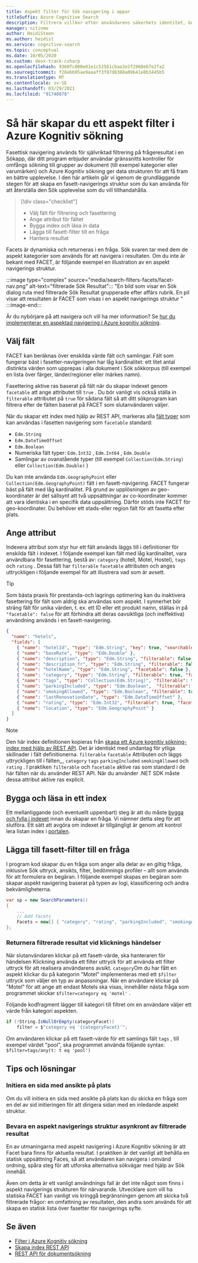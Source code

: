 ```yaml
---
title: Aspekt filter för Sök navigering i appar
titleSuffix: Azure Cognitive Search
description: Filtrera villkor efter användarens säkerhets identitet, Geo-Location eller numeriska värden för att minska Sök resultaten för frågor i Azure Kognitiv sökning, en värdbaserad Sök tjänst i molnet på Microsoft Azure.
manager: nitinme
author: HeidiSteen
ms.author: heidist
ms.service: cognitive-search
ms.topic: conceptual
ms.date: 10/05/2020
ms.custom: devx-track-csharp
ms.openlocfilehash: 9360fc000e01e1c52561cbaa3e2f2968e67e2fa2
ms.sourcegitcommit: f28ebb95ae9aaaff3f87d8388a09b41e0b3445b5
ms.translationtype: MT
ms.contentlocale: sv-SE
ms.lasthandoff: 03/29/2021
ms.locfileid: "91740878"
---
```

# <a name="how-to-build-a-facet-filter-in-azure-cognitive-search"></a>Så här skapar du ett aspekt filter i Azure Kognitiv sökning 

Fasettisk navigering används för självriktad filtrering på frågeresultat i en Sökapp, där ditt program erbjuder användar gränssnitts kontroller för omfångs sökning till grupper av dokument (till exempel kategorier eller varumärken) och Azure Kognitiv sökning ger data strukturen för att få fram en bättre upplevelse. I den här artikeln går vi igenom de grundläggande stegen för att skapa en fasett-navigerings struktur som du kan använda för att återställa den Sök upplevelse som du vill tillhandahålla. 

> [!div class="checklist"]
> * Välj fält för filtrering och fasettering
> * Ange attribut för fältet
> * Bygga index och läsa in data
> * Lägga till fasett-filter till en fråga
> * Hantera resultat

Facets är dynamiska och returneras i en fråga. Sök svaren tar med dem de aspekt kategorier som används för att navigera i resultaten. Om du inte är bekant med FACET, är följande exempel en illustration av en aspekt navigerings struktur.

:::image type="complex" source="media/search-filters-facets/facet-nav.png" alt-text="filtrerade Sök Resultat":::
"En bild som visar en Sök dialog ruta med filtrerade Sök Resultat grupperade efter affärs rubrik. En pil visar att resultaten är FACET som visas i en aspekt navigerings struktur " :::image-end:::

Är du nybörjare på att navigera och vill ha mer information? Se [hur du implementerar en aspektad navigering i Azure kognitiv sökning](search-faceted-navigation.md).

## <a name="choose-fields"></a>Välj fält

FACET kan beräknas över enskilda värde fält och samlingar. Fält som fungerar bäst i fasetter-navigeringen har låg kardinalitet: ett litet antal distinkta värden som upprepas i alla dokument i Sök sökkorpus (till exempel en lista över färger, länder/regioner eller märkes namn). 

Fasettering aktive ras baserat på fält när du skapar indexet genom `facetable` att ange attributet till `true` . Du bör vanligt vis också ställa in `filterable` attributet på `true` för sådana fält så att ditt sökprogram kan filtrera efter de fälten baserat på FACET som slutanvändaren väljer. 

När du skapar ett index med hjälp av REST API, markeras alla [fält typer](/rest/api/searchservice/supported-data-types) som kan användas i fasetten navigering som `facetable` standard:

+ `Edm.String`
+ `Edm.DateTimeOffset`
+ `Edm.Boolean`
+ Numeriska fält typer: `Edm.Int32` , `Edm.Int64` , `Edm.Double`
+ Samlingar av ovanstående typer (till exempel `Collection(Edm.String)` eller `Collection(Edm.Double)` )

Du kan inte använda `Edm.GeographyPoint` eller `Collection(Edm.GeographyPoint)` fält i en fasett-navigering. FACET fungerar bäst på fält med låg kardinalitet. På grund av upplösningen av geo-koordinater är det sällsynt att två uppsättningar av co-koordinater kommer att vara identiska i en specifik data uppsättning. Därför stöds inte FACET för geo-koordinater. Du behöver ett stads-eller region fält för att fasetta efter plats.

## <a name="set-attributes"></a>Ange attribut

Indexera attribut som styr hur ett fält används läggs till i definitioner för enskilda fält i indexet. I följande exempel kan fält med låg kardinalitet, vara användbara för fasettering, bestå av: `category` (hotell, Motel, Hostel), `tags` och `rating` . Dessa fält har `filterable` `facetable` attributen och anges uttryckligen i följande exempel för att illustrera vad som är avsett. 

> [!Tip]
> Som bästa praxis för prestanda-och lagrings optimering kan du inaktivera fasettering för fält som aldrig ska användas som aspekt. I synnerhet bör sträng fält för unika värden, t. ex. ett ID eller ett produkt namn, ställas in på `"facetable": false` för att förhindra att deras oavsiktliga (och ineffektiva) användning används i en fasett-navigering.


```json
{
  "name": "hotels",  
  "fields": [
    { "name": "hotelId", "type": "Edm.String", "key": true, "searchable": false, "sortable": false, "facetable": false },
    { "name": "baseRate", "type": "Edm.Double" },
    { "name": "description", "type": "Edm.String", "filterable": false, "sortable": false, "facetable": false },
    { "name": "description_fr", "type": "Edm.String", "filterable": false, "sortable": false, "facetable": false, "analyzer": "fr.lucene" },
    { "name": "hotelName", "type": "Edm.String", "facetable": false },
    { "name": "category", "type": "Edm.String", "filterable": true, "facetable": true },
    { "name": "tags", "type": "Collection(Edm.String)", "filterable": true, "facetable": true },
    { "name": "parkingIncluded", "type": "Edm.Boolean",  "filterable": true, "facetable": true, "sortable": false },
    { "name": "smokingAllowed", "type": "Edm.Boolean", "filterable": true, "facetable": true, "sortable": false },
    { "name": "lastRenovationDate", "type": "Edm.DateTimeOffset" },
    { "name": "rating", "type": "Edm.Int32", "filterable": true, "facetable": true },
    { "name": "location", "type": "Edm.GeographyPoint" }
  ]
}
```

> [!Note]
> Den här index definitionen kopieras från [skapa ett Azure kognitiv sökning-index med hjälp av REST API](./search-get-started-powershell.md). Det är identiskt med undantag för ytliga skillnader i fält definitionerna. `filterable` `facetable` Attributen och läggs uttryckligen till i fälten,,, `category` `tags` `parkingIncluded` `smokingAllowed` och `rating` . I praktiken `filterable` och `facetable` aktive ras som standard i de här fälten när du använder REST API. När du använder .NET SDK måste dessa attribut aktive ras explicit.

## <a name="build-and-load-an-index"></a>Bygga och läsa in ett index

Ett mellanliggande (och eventuellt uppenbart) steg är att du måste [bygga och fylla i indexet](./search-get-started-dotnet.md#1---create-an-index) innan du skapar en fråga. Vi nämner detta steg för att slutföra. Ett sätt att avgöra om indexet är tillgängligt är genom att kontrol lera listan index i [portalen](https://portal.azure.com).

## <a name="add-facet-filters-to-a-query"></a>Lägga till fasett-filter till en fråga

I program kod skapar du en fråga som anger alla delar av en giltig fråga, inklusive Sök uttryck, ansikts, filter, bedömnings profiler – allt som används för att formulera en begäran. I följande exempel skapas en begäran som skapar aspekt navigering baserat på typen av logi, klassificering och andra bekvämligheterna.

```csharp
var sp = new SearchParameters()
{
    ...
    // Add facets
    Facets = new[] { "category", "rating", "parkingIncluded", "smokingAllowed" }.ToList()
};
```

### <a name="return-filtered-results-on-click-events"></a>Returnera filtrerade resultat vid klicknings händelser

När slutanvändaren klickar på ett fasett-värde, ska hanteraren för händelsen Klickning använda ett filter uttryck för att använda ett filter uttryck för att realisera användarens avsikt. `category`Om du har fått en aspekt klickar du på kategorin "Motel" implementeras med ett `$filter` uttryck som väljer en typ av anpassningar. När en användare klickar på "Motel" för att ange att endast Motels ska visas, innehåller nästa fråga som programmet skickar `$filter=category eq 'motel'` .

Följande kodfragment lägger till kategori till filtret om en användare väljer ett värde från kategori aspekten.

```csharp
if (!String.IsNullOrEmpty(categoryFacet))
    filter = $"category eq '{categoryFacet}'";
```

Om användaren klickar på ett fasett-värde för ett samlings fält `tags` , till exempel värdet "pool", ska programmet använda följande syntax: `$filter=tags/any(t: t eq 'pool')`

## <a name="tips-and-workarounds"></a>Tips och lösningar

### <a name="initialize-a-page-with-facets-in-place"></a>Initiera en sida med ansikte på plats

Om du vill initiera en sida med ansikte på plats kan du skicka en fråga som en del av sid initieringen för att dirigera sidan med en inledande aspekt struktur.

### <a name="preserve-a-facet-navigation-structure-asynchronously-of-filtered-results"></a>Bevara en aspekt navigerings struktur asynkront av filtrerade resultat

En av utmaningarna med aspekt navigering i Azure Kognitiv sökning är att Facet bara finns för aktuella resultat. I praktiken är det vanligt att behålla en statisk uppsättning Faces, så att användaren kan navigera i omvänd ordning, spåra steg för att utforska alternativa sökvägar med hjälp av Sök innehåll. 

Även om detta är ett vanligt användnings fall är det inte något som finns i aspekt navigerings strukturen för närvarande. Utvecklare som vill ha statiska FACET kan vanligt vis kringgå begränsningen genom att skicka två filtrerade frågor: en omfattning av resultaten, den andra som används för att skapa en statisk lista över fasetter för navigerings syfte.

## <a name="see-also"></a>Se även

+ [Filter i Azure Kognitiv sökning](search-filters.md)
+ [Skapa index REST API](/rest/api/searchservice/create-index)
+ [REST API för dokumentsökning](/rest/api/searchservice/search-documents)